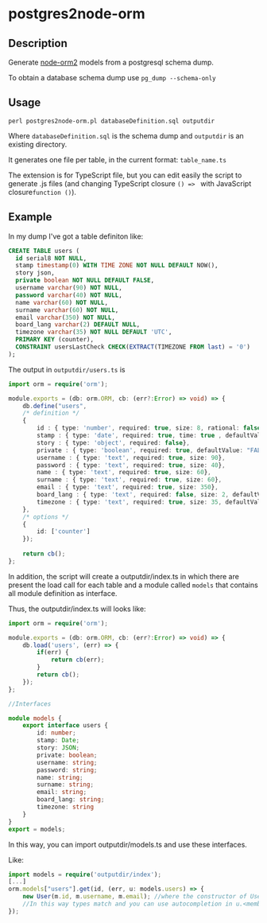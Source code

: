 postgres2node-orm
============

Description
-------------

Generate [node-orm2](https://github.com/dresende/node-orm2) models from a postgresql schema dump.

To obtain a database schema dump use `pg_dump --schema-only`

Usage
-------

```shell
perl postgres2node-orm.pl databaseDefinition.sql outputdir
```

Where `databaseDefinition.sql` is the schema dump and `outputdir` is an existing directory.

It generates one file per table, in the current format: `table_name.ts`

The extension is for TypeScript file, but you can edit easily the script to generate .js files (and changing TypeScript closure `() => ` with  JavaScript closure`function ()`).

Example
----------

In my dump I've got a table definiton like:

```SQL
CREATE TABLE users (
  id serial8 NOT NULL,
  stamp timestamp(0) WITH TIME ZONE NOT NULL DEFAULT NOW(),
  story json,
  private boolean NOT NULL DEFAULT FALSE,
  username varchar(90) NOT NULL,
  password varchar(40) NOT NULL,
  name varchar(60) NOT NULL,
  surname varchar(60) NOT NULL,
  email varchar(350) NOT NULL,
  board_lang varchar(2) DEFAULT NULL,
  timezone varchar(35) NOT NULL DEFAULT 'UTC',
  PRIMARY KEY (counter),
  CONSTRAINT usersLastCheck CHECK(EXTRACT(TIMEZONE FROM last) = '0') 
);
```

The output in `outputdir/users.ts` is
```TypeScript
import orm = require('orm');

module.exports = (db: orm.ORM, cb: (err?:Error) => void) => {
    db.define("users",
    /* definition */
    {
        id : { type: 'number', required: true, size: 8, rational: false},
        stamp : { type: 'date', required: true, time: true , defaultValue: "NOW()"},
        story : { type: 'object', required: false},
        private : { type: 'boolean', required: true, defaultValue: "FALSE"},
        username : { type: 'text', required: true, size: 90},
        password : { type: 'text', required: true, size: 40},
        name : { type: 'text', required: true, size: 60},
        surname : { type: 'text', required: true, size: 60},
        email : { type: 'text', required: true, size: 350},
        board_lang : { type: 'text', required: false, size: 2, defaultValue: "NULL"},
        timezone : { type: 'text', required: true, size: 35, defaultValue: "UTC"}    
    },
    /* options */
    {
        id: ['counter']
    });
    
    return cb();
};
```

In addition, the script will create a outputdir/index.ts in which there are present the load call for each table and a module called `models` that contains all module definition as interface.

Thus, the outputdir/index.ts will looks like:
```TypeScript
import orm = require('orm');

module.exports = (db: orm.ORM, cb: (err?:Error) => void) => {
    db.load('users', (err) => {
        if(err) {
            return cb(err);
        }
        return cb();
    });
};

//Interfaces

module models {
    export interface users {
        id: number;
        stamp: Date;
        story: JSON;
        private: boolean;
        username: string;
        password: string;
        name: string;
        surname: string;
        email: string;
        board_lang: string;
        timezone: string
    }
}
export = models;
```
In this way, you can import outputdir/models.ts and use these interfaces.

Like:
```TypeScript
import models = require('outputdir/index');
[...]
orm.models["users"].get(id, (err, u: models.users) => {
    new User(m.id, m.username, m.email); //where the constructor of User is defined like construct(public id: number, public username: string, public email: string);
    //In this way types match and you can use autocompletion in u.<member>
});
```
